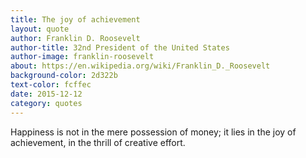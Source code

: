 ```yaml
---
title: The joy of achievement
layout: quote
author: Franklin D. Roosevelt
author-title: 32nd President of the United States
author-image: franklin-roosevelt
about: https://en.wikipedia.org/wiki/Franklin_D._Roosevelt
background-color: 2d322b
text-color: fcffec
date: 2015-12-12
category: quotes
---
```


Happiness is not in the mere possession of money; it lies in the joy of achievement, in the thrill of&nbsp;creative&nbsp;effort.